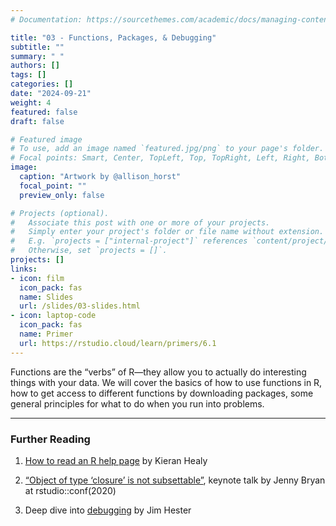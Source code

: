 ```yaml
---
# Documentation: https://sourcethemes.com/academic/docs/managing-content/

title: "03 - Functions, Packages, & Debugging"
subtitle: ""
summary: " "
authors: []
tags: []
categories: []
date: "2024-09-21"
weight: 4
featured: false
draft: false

# Featured image
# To use, add an image named `featured.jpg/png` to your page's folder.
# Focal points: Smart, Center, TopLeft, Top, TopRight, Left, Right, BottomLeft, Bottom, BottomRight.
image:
  caption: "Artwork by @allison_horst"
  focal_point: ""
  preview_only: false

# Projects (optional).
#   Associate this post with one or more of your projects.
#   Simply enter your project's folder or file name without extension.
#   E.g. `projects = ["internal-project"]` references `content/project/deep-learning/index.md`.
#   Otherwise, set `projects = []`.
projects: []
links:
- icon: film
  icon_pack: fas
  name: Slides
  url: /slides/03-slides.html
- icon: laptop-code
  icon_pack: fas
  name: Primer
  url: https://rstudio.cloud/learn/primers/6.1
---
```


<script src="{{< blogdown/postref >}}index_files/fitvids/fitvids.min.js"></script>

Functions are the “verbs” of R—they allow you to actually do interesting things with your data. We will cover the basics of how to use functions in R, how to get access to different functions by downloading packages, some general principles for what to do when you run into problems.

------------------------------------------------------------------------


### Further Reading

<div class="book">

1.  [How to read an R help page](https://socviz.co/appendix.html#a-little-more-about-r) by Kieran Healy

2.  [“Object of type ‘closure’ is not subsettable”](https://rstudio.com/resources/rstudioconf-2020/object-of-type-closure-is-not-subsettable/), keynote talk by Jenny Bryan at rstudio::conf(2020)

3.  Deep dive into [debugging](https://rstudio-conf-2020.github.io/what-they-forgot/materials/debugging.pdf) by Jim Hester

</div>
